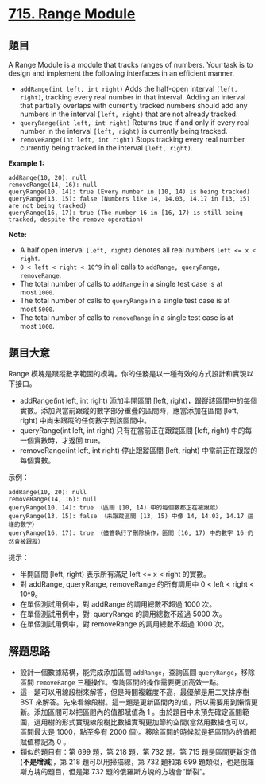 # [715. Range Module](https://leetcode.com/problems/range-module/)


## 題目

A Range Module is a module that tracks ranges of numbers. Your task is to design and implement the following interfaces in an efficient manner.

- `addRange(int left, int right)` Adds the half-open interval `[left, right)`, tracking every real number in that interval. Adding an interval that partially overlaps with currently tracked numbers should add any numbers in the interval `[left, right)` that are not already tracked.
- `queryRange(int left, int right)` Returns true if and only if every real number in the interval `[left, right)` is currently being tracked.
- `removeRange(int left, int right)` Stops tracking every real number currently being tracked in the interval `[left, right)`.

**Example 1:**

    addRange(10, 20): null
    removeRange(14, 16): null
    queryRange(10, 14): true (Every number in [10, 14) is being tracked)
    queryRange(13, 15): false (Numbers like 14, 14.03, 14.17 in [13, 15) are not being tracked)
    queryRange(16, 17): true (The number 16 in [16, 17) is still being tracked, despite the remove operation)

**Note:**

- A half open interval `[left, right)` denotes all real numbers `left <= x < right`.
- `0 < left < right < 10^9` in all calls to `addRange, queryRange, removeRange`.
- The total number of calls to `addRange` in a single test case is at most `1000`.
- The total number of calls to `queryRange` in a single test case is at most `5000`.
- The total number of calls to `removeRange` in a single test case is at most `1000`.

## 題目大意

Range 模塊是跟蹤數字範圍的模塊。你的任務是以一種有效的方式設計和實現以下接口。

- addRange(int left, int right) 添加半開區間 [left, right)，跟蹤該區間中的每個實數。添加與當前跟蹤的數字部分重疊的區間時，應當添加在區間 [left, right) 中尚未跟蹤的任何數字到該區間中。
- queryRange(int left, int right) 只有在當前正在跟蹤區間 [left, right) 中的每一個實數時，才返回 true。
- removeRange(int left, int right) 停止跟蹤區間 [left, right) 中當前正在跟蹤的每個實數。
 

示例：

```
addRange(10, 20): null
removeRange(14, 16): null
queryRange(10, 14): true （區間 [10, 14) 中的每個數都正在被跟蹤）
queryRange(13, 15): false （未跟蹤區間 [13, 15) 中像 14, 14.03, 14.17 這樣的數字）
queryRange(16, 17): true （儘管執行了刪除操作，區間 [16, 17) 中的數字 16 仍然會被跟蹤）
```

提示：

- 半開區間 [left, right) 表示所有滿足 left <= x < right 的實數。
- 對 addRange, queryRange, removeRange 的所有調用中 0 < left < right < 10^9。
- 在單個測試用例中，對 addRange 的調用總數不超過 1000 次。
- 在單個測試用例中，對  queryRange 的調用總數不超過 5000 次。
- 在單個測試用例中，對 removeRange 的調用總數不超過 1000 次。


## 解題思路

- 設計一個數據結構，能完成添加區間 `addRange`，查詢區間 `queryRange`，移除區間 `removeRange` 三種操作。查詢區間的操作需要更加高效一點。
- 這一題可以用線段樹來解答，但是時間複雜度不高，最優解是用二叉排序樹 BST 來解答。先來看線段樹。這一題是更新區間內的值，所以需要用到懶惰更新。添加區間可以把區間內的值都賦值為 1 。由於題目中未預先確定區間範圍，選用樹的形式實現線段樹比數組實現更加節約空間(當然用數組也可以，區間最大是 1000，點至多有 2000 個)。移除區間的時候就是把區間內的值都賦值標記為 0 。
- 類似的題目有：第 699 題，第 218 題，第 732 題。第 715 題是區間更新定值(**不是增減**)，第 218 題可以用掃描線，第 732 題和第 699 題類似，也是俄羅斯方塊的題目，但是第 732 題的俄羅斯方塊的方塊會“斷裂”。